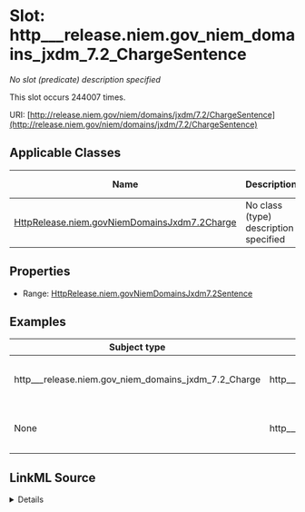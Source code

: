 

# Slot: http___release.niem.gov_niem_domains_jxdm_7.2_ChargeSentence


_No slot (predicate) description specified_






This slot occurs 244007 times.


URI: [http://release.niem.gov/niem/domains/jxdm/7.2/ChargeSentence](http://release.niem.gov/niem/domains/jxdm/7.2/ChargeSentence)



<!-- no inheritance hierarchy -->





## Applicable Classes

| Name | Description | Modifies Slot |
| --- | --- | --- |
| [HttpRelease.niem.govNiemDomainsJxdm7.2Charge](../classes/HttpRelease.niem.govNiemDomainsJxdm7.2Charge.md) | No class (type) description specified |  yes  |







## Properties

* Range: [HttpRelease.niem.govNiemDomainsJxdm7.2Sentence](../classes/HttpRelease.niem.govNiemDomainsJxdm7.2Sentence.md)






## Examples

| Subject type | Object type | Example subject | Example object | Occurrences |
| --- | --- | --- | --- | --- |
| http___release.niem.gov_niem_domains_jxdm_7.2_Charge | http___release.niem.gov_niem_domains_jxdm_7.2_Sentence | scales:Charge/ga-clayton-state;;0:00-cr-01074_c1 | scales:Sentence/ga-clayton-state;;0:00-cr-01074_de32_s0 | 122113 |
| None | http___release.niem.gov_niem_domains_jxdm_7.2_Sentence | scales:Charge/ga-clayton-state;;0:00-cr-01074_c2 | scales:Sentence/ga-clayton-state;;0:00-cr-01074_de34_s0 | 121894 |




## LinkML Source

<details>

```yaml
name: http___release.niem.gov_niem_domains_jxdm_7.2_ChargeSentence
annotations:
  count:
    tag: count
    value: 244007
  http___release.niem.gov_niem_domains_jxdm_7.2_Sentence:
    tag: http___release.niem.gov_niem_domains_jxdm_7.2_Sentence
    value: 121894
description: No slot (predicate) description specified
examples:
- object:
    example_object: scales:Sentence/ga-clayton-state;;0:00-cr-01074_de32_s0
    example_object_type: http___release.niem.gov_niem_domains_jxdm_7.2_Sentence
    example_predicate: http://release.niem.gov/niem/domains/jxdm/7.2/ChargeSentence
    example_subject: scales:Charge/ga-clayton-state;;0:00-cr-01074_c1
    example_subject_type: http___release.niem.gov_niem_domains_jxdm_7.2_Charge
- object:
    example_object: scales:Sentence/ga-clayton-state;;0:00-cr-01074_de34_s0
    example_object_type: http___release.niem.gov_niem_domains_jxdm_7.2_Sentence
    example_predicate: http://release.niem.gov/niem/domains/jxdm/7.2/ChargeSentence
    example_subject: scales:Charge/ga-clayton-state;;0:00-cr-01074_c2
    example_subject_type: None
from_schema: scales-kg
rank: 1000
slot_uri: http://release.niem.gov/niem/domains/jxdm/7.2/ChargeSentence
alias: http___release.niem.gov_niem_domains_jxdm_7.2_ChargeSentence
domain_of:
- http___release.niem.gov_niem_domains_jxdm_7.2_Charge
range: http___release.niem.gov_niem_domains_jxdm_7.2_Sentence

```
</details>